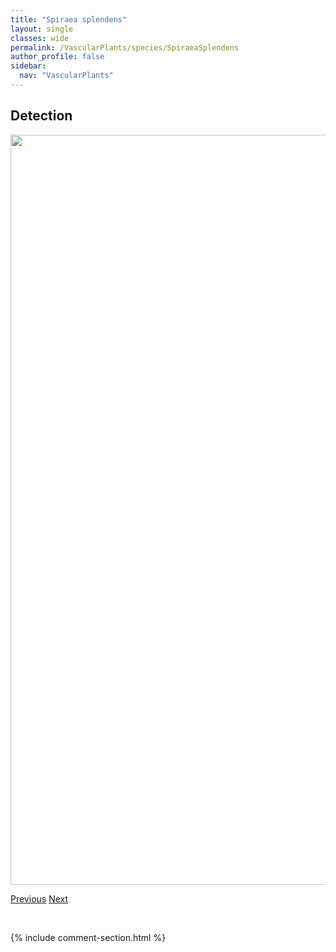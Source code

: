 ```yaml
---
title: "Spiraea splendens"
layout: single
classes: wide
permalink: /VascularPlants/species/SpiraeaSplendens
author_profile: false
sidebar:
  nav: "VascularPlants"
---
```


<h2>Detection</h2>

<a href="https://drive.google.com/uc?export=view&id=1zQKGmLFAMC5fpjXy-2byVe896ZmDgbM2">
<img src="https://drive.google.com/uc?export=view&id=1zQKGmLFAMC5fpjXy-2byVe896ZmDgbM2" height = "1200" width = "800">
</a>


<a href="/DevelopmentWebsite/VascularPlants/species/SpiraeaLucida" class="pagination--pager" title="White Meadowsweet">Previous</a> <a href="/DevelopmentWebsite/VascularPlants/species/SpiranthesRomanzoffiana" class="pagination--pager" title="Hooded Ladies' Tresses">Next</a>

<p>&nbsp;</p>

{% include comment-section.html %}
